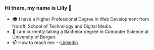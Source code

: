 ### Hi there, my name is Lilly 👋

- :mortar_board: I have a Higher Professional Degree in Web Development from Noroff, School of Technology and Digital Media.  
- :school: I am currently taking a Bachelor degree in Computer Science at University of Bergen.
- 📫 How to reach me: 
--[Linkedin](https://www.linkedin.com/in/lilly-thi-bui-479920233/)

